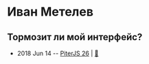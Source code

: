 # Иван Метелев

## Тормозит ли мой интерфейс?
- 2018 Jun 14 -- [PiterJS 26](https://www.youtube.com/watch?v=GN-g_gH_JaU)  | [:notebook:](https://fs.piterjs.org/events/26/metelev.pdf)  
